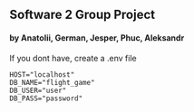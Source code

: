 ## Software 2 Group Project
#### by Anatolii, German, Jesper, Phuc, Aleksandr


If you dont have, create a .env file
```
HOST="localhost"
DB_NAME="flight_game"
DB_USER="user"
DB_PASS="password"
```
